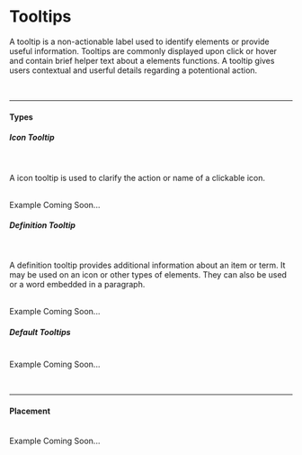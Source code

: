 # Tooltips

A tooltip is a non-actionable label used to identify elements or provide useful information. Tooltips are commonly displayed upon click or hover and
contain brief helper text about a elements functions. A tooltip gives users contextual and userful details regarding a potentional action. 

<br><hr>
#### Types

##### Icon Tooltip
<br>

A icon tooltip is used to clarify the action or name of a clickable icon. 

<!-- Example -->
<br>Example Coming Soon...

##### Definition Tooltip
<br>

A definition tooltip provides additional information about an item or term. It may be used on an icon or other types of elements. They can also be used
or a word embedded in a paragraph. 

<!-- Example -->
<br>Example Coming Soon...
##### Default Tooltips

<!-- Example -->
<br>Example Coming Soon...

<br><hr>
#### Placement

<!-- Example -->
<br>Example Coming Soon...


